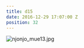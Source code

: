 ```yaml
---
title: d15
date: 2016-12-29 17:07:00 Z
position: 32
---
```


![njonjo_mue13.jpg](/uploads/njonjo_mue13.jpg)